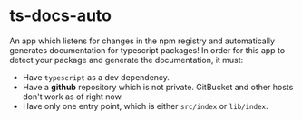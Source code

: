 # ts-docs-auto

An app which listens for changes in the npm registry and automatically generates documentation for typescript packages! In order for this app to detect your package and generate the documentation, it must:

- Have `typescript` as a dev dependency.
- Have a **github** repository which is not private. GitBucket and other hosts don't work as of right now.
- Have only one entry point, which is either `src/index` or `lib/index`.
